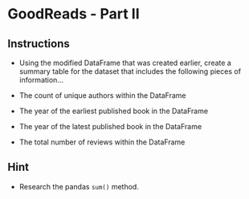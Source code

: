 # GoodReads - Part II

## Instructions

* Using the modified DataFrame that was created earlier, create a summary table for the dataset that includes the following pieces of information...

* The count of unique authors within the DataFrame

* The year of the earliest published book in the DataFrame

* The year of the latest published book in the DataFrame

* The total number of reviews within the DataFrame

## Hint

* Research the pandas `sum()` method.
